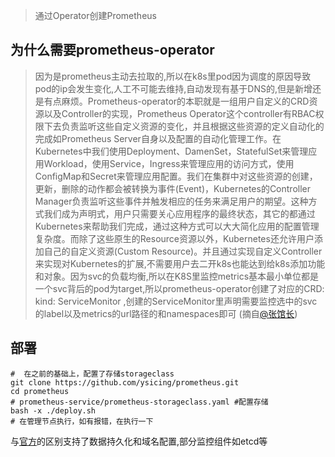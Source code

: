 > 通过Operator创建Prometheus

## 为什么需要prometheus-operator

> 因为是prometheus主动去拉取的,所以在k8s里pod因为调度的原因导致pod的ip会发生变化,人工不可能去维持,自动发现有基于DNS的,但是新增还是有点麻烦。Prometheus-operator的本职就是一组用户自定义的CRD资源以及Controller的实现，Prometheus Operator这个controller有RBAC权限下去负责监听这些自定义资源的变化，并且根据这些资源的定义自动化的完成如Prometheus Server自身以及配置的自动化管理工作。在Kubernetes中我们使用Deployment、DamenSet，StatefulSet来管理应用Workload，使用Service，Ingress来管理应用的访问方式，使用ConfigMap和Secret来管理应用配置。我们在集群中对这些资源的创建，更新，删除的动作都会被转换为事件(Event)，Kubernetes的Controller Manager负责监听这些事件并触发相应的任务来满足用户的期望。这种方式我们成为声明式，用户只需要关心应用程序的最终状态，其它的都通过Kubernetes来帮助我们完成，通过这种方式可以大大简化应用的配置管理复杂度。而除了这些原生的Resource资源以外，Kubernetes还允许用户添加自己的自定义资源(Custom Resource)。并且通过实现自定义Controller来实现对Kubernetes的扩展,不需要用户去二开k8s也能达到给k8s添加功能和对象。因为svc的负载均衡,所以在K8S里监控metrics基本最小单位都是一个svc背后的pod为target,所以prometheus-operator创建了对应的CRD: kind: ServiceMonitor ,创建的ServiceMonitor里声明需要监控选中的svc的label以及metrics的url路径的和namespaces即可 (摘自[@张馆长](https://zhangguanzhang.github.io/2018/10/12/prometheus-operator/))

## 部署

```
#  在之前的基础上，配置了存储storageclass
git clone https://github.com/ysicing/prometheus.git
cd prometheus
# prometheus-service/prometheus-storageclass.yaml #配置存储
bash -x ./deploy.sh
# 在管理节点执行，如有报错，在执行一下
```

与[官方](https://github.com/coreos/kube-prometheus/tree/master/manifests)的区别支持了数据持久化和域名配置,部分监控组件如etcd等
